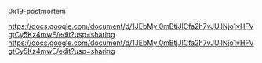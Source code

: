 0x19-postmortem

https://docs.google.com/document/d/1JEbMyI0mBtjJlCfa2h7vJUilNjo1vHFVgtCy5Kz4mwE/edit?usp=sharing
https://docs.google.com/document/d/1JEbMyI0mBtjJlCfa2h7vJUilNjo1vHFVgtCy5Kz4mwE/edit?usp=sharing

